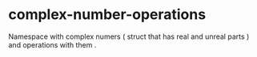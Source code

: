 # complex-number-operations
Namespace with complex numers ( struct that has real and unreal parts ) and operations with them .

